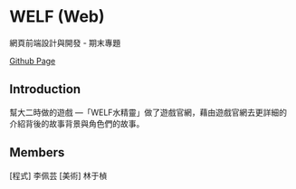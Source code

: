 # WELF (Web)
網頁前端設計與開發 - 期末專題

[Github Page](https://peiyunlee.github.io/web-welf/)

## Introduction
幫大二時做的遊戲 —「WELF水精靈」做了遊戲官網，藉由遊戲官網去更詳細的介紹背後的故事背景與角色們的故事。

## Members
[程式] 李佩芸
[美術] 林于楨

